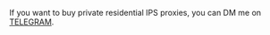 
If you want to buy private residential IPS proxies, you can DM me on [TELEGRAM](https://t.me/Ndangxsp).
